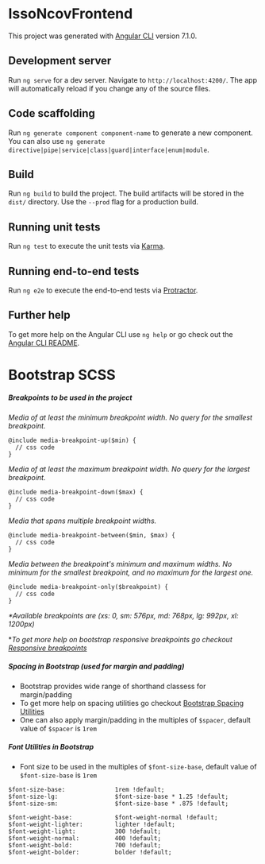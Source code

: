 # IssoNcovFrontend

This project was generated with [Angular CLI](https://github.com/angular/angular-cli) version 7.1.0.

## Development server

Run `ng serve` for a dev server. Navigate to `http://localhost:4200/`. The app will automatically reload if you change any of the source files.

## Code scaffolding

Run `ng generate component component-name` to generate a new component. You can also use `ng generate directive|pipe|service|class|guard|interface|enum|module`.

## Build

Run `ng build` to build the project. The build artifacts will be stored in the `dist/` directory. Use the `--prod` flag for a production build.

## Running unit tests

Run `ng test` to execute the unit tests via [Karma](https://karma-runner.github.io).

## Running end-to-end tests

Run `ng e2e` to execute the end-to-end tests via [Protractor](http://www.protractortest.org/).

## Further help

To get more help on the Angular CLI use `ng help` or go check out the [Angular CLI README](https://github.com/angular/angular-cli/blob/master/README.md).


# Bootstrap SCSS
##### Breakpoints to be used in the project

*Media of at least the minimum breakpoint width. No query for the smallest breakpoint.*
```
@include media-breakpoint-up($min) {
  // css code
}
```

*Media of at least the maximum breakpoint width. No query for the largest breakpoint.*
```
@include media-breakpoint-down($max) {
  // css code
}
```

*Media that spans multiple breakpoint widths.*
```
@include media-breakpoint-between($min, $max) {
  // css code
}
```

*Media between the breakpoint's minimum and maximum widths.
No minimum for the smallest breakpoint, and no maximum for the largest one.*
```
@include media-breakpoint-only($breakpoint) {
  // css code
}
```

_*Available breakpoints are (xs: 0, sm: 576px, md: 768px, lg: 992px, xl: 1200px)_

**To get more help on bootstrap responsive breakpoints go checkout [Responsive breakpoints](https://getbootstrap.com/docs/4.0/layout/overview/#responsive-breakpoints)*

##### Spacing in Bootstrap (used for margin and padding)
* Bootstrap provides wide range of shorthand classess for margin/padding
* To get more help on spacing utilities go checkout [Bootstrap Spacing Utilities](https://getbootstrap.com/docs/4.0/utilities/spacing)
* One can also apply margin/padding in the multiples of `$spacer`, default value of `$spacer` is `1rem`

##### Font Utilities in Bootstrap
* Font size to be used in the multiples of `$font-size-base`, default value of `$font-size-base` is `1rem`
```
$font-size-base:              1rem !default;
$font-size-lg:                $font-size-base * 1.25 !default;
$font-size-sm:                $font-size-base * .875 !default;

$font-weight-base:            $font-weight-normal !default;
$font-weight-lighter:         lighter !default;
$font-weight-light:           300 !default;
$font-weight-normal:          400 !default;
$font-weight-bold:            700 !default;
$font-weight-bolder:          bolder !default;
```


